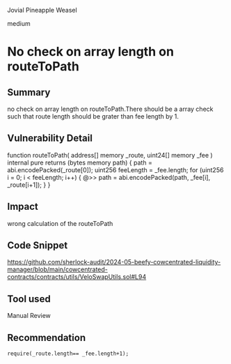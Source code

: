 Jovial Pineapple Weasel

medium

# No check on array length on routeToPath

## Summary
no check on array length on routeToPath.There should be a array check such that route length should be grater than fee length by 1.
## Vulnerability Detail
 function routeToPath(
        address[] memory _route,
        uint24[] memory _fee
    ) internal pure returns (bytes memory path) {
        path = abi.encodePacked(_route[0]);
        uint256 feeLength = _fee.length;
        for (uint256 i = 0; i < feeLength; i++) {
    @>>        path = abi.encodePacked(path, _fee[i], _route[i+1]);
        }
    }
## Impact
wrong calculation of the routeToPath
## Code Snippet
https://github.com/sherlock-audit/2024-05-beefy-cowcentrated-liquidity-manager/blob/main/cowcentrated-contracts/contracts/utils/VeloSwapUtils.sol#L94
## Tool used

Manual Review

## Recommendation
    require(_route.length== _fee.length+1);
       